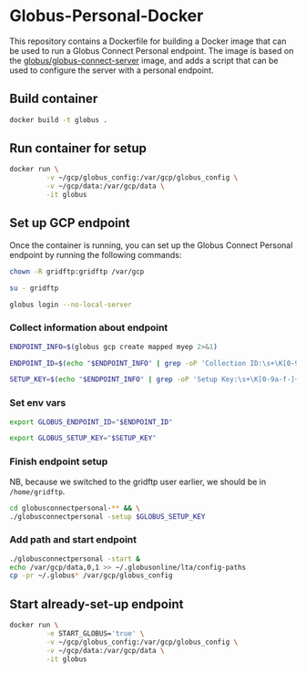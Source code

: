 # Globus-Personal-Docker

This repository contains a Dockerfile for building a Docker image that can be
used to run a Globus Connect Personal endpoint. The image is based on the
[globus/globus-connect-server](https://hub.docker.com/r/globus/globus-connect-server)
image, and adds a script that can be used to configure the server with a
personal endpoint.

## Build container

```sh
docker build -t globus .
```

## Run container for setup

```sh
docker run \
         -v ~/gcp/globus_config:/var/gcp/globus_config \
         -v ~/gcp/data:/var/gcp/data \
         -it globus
```

## Set up GCP endpoint

Once the container is running, you can set up the Globus Connect Personal
endpoint by running the following commands:

```sh
chown -R gridftp:gridftp /var/gcp
```

```sh
su - gridftp
```

```sh
globus login --no-local-server
```

### Collect information about endpoint

```sh
ENDPOINT_INFO=$(globus gcp create mapped myep 2>&1)
```

```sh
ENDPOINT_ID=$(echo "$ENDPOINT_INFO" | grep -oP 'Collection ID:\s+\K[0-9a-f-]+')
```

```sh
SETUP_KEY=$(echo "$ENDPOINT_INFO" | grep -oP 'Setup Key:\s+\K[0-9a-f-]+')
```

### Set env vars

```sh
export GLOBUS_ENDPOINT_ID="$ENDPOINT_ID"
```

```sh
export GLOBUS_SETUP_KEY="$SETUP_KEY"
```

### Finish endpoint setup

NB, because we switched to the gridftp user earlier, we should be in
`/home/gridftp`.

```sh
cd globusconnectpersonal-** && \
./globusconnectpersonal -setup $GLOBUS_SETUP_KEY
```

### Add path and start endpoint

```sh
./globusconnectpersonal -start &
echo /var/gcp/data,0,1 >> ~/.globusonline/lta/config-paths
cp -pr ~/.globus* /var/gcp/globus_config
```

## Start already-set-up endpoint

```sh
docker run \
         -e START_GLOBUS='true' \
         -v ~/gcp/globus_config:/var/gcp/globus_config \
         -v ~/gcp/data:/var/gcp/data \
         -it globus
```
